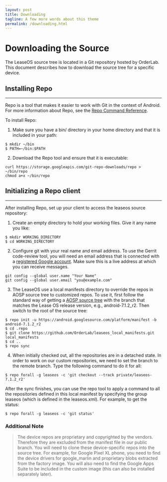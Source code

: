 ```yaml
---
layout: post
title: Downloading
tagline: A few more words about this theme
permalink: /downloading.html
---
```

# Downloading the Source
The LeaseOS source tree is located in a Git repository hosted by OrderLab.
This document describes how to download the source tree for a specific device.
## Installing Repo
---
Repo is a tool that makes it easier to work with Git in the context of Android.
For more information about Repo, see the [Repo Command Reference](https://source.android.com/setup/develop/repo.html).

To install Repo:

1. Make sure you have a bin/ directory in your home directory and that it is included in your path:
```
$ mkdir ~/bin
$ PATH=~/bin:$PATH
```
2. Download the Repo tool and ensure that it is executable:
```
curl https://storage.googleapis.com/git-repo-downloads/repo > ~/bin/repo
chmod a+x ~/bin/repo
```

## Initializing a Repo client
---
After installing Repo, set up your client to access the leaseos source repository:

1. Create an empty directory to hold your working files.  Give it any name you like:
```
$ mkdir WORKING_DIRECTORY
$ cd WORKING_DIRECTORY
```
2. Configure git with your real name and email address. To use the Gerrit code-review tool,
you will need an email address that is connected with a [registered Google account](https://myaccount.google.com/). Make sure
this is a live address at which you can receive messages.
```
git config --global user.name "Your Name"
git config --global user.email "you@example.com"
```
3. The LeaseOS use a local manifests directory to override the repos in AOSP source tree to customized repos. To use it,
first follow the standard way of getting a [AOSP source tree](https://source.android.com/setup/build/downloading) with
the branch that matches the Lease OS release version, e.g., android-7.1.2_r2. Then switch to the root of the source tree:
```
$ repo init -u https://android.googlesource.com/platform/manifest -b android-7.1.2_r2
$ cd .repo
$ git clone https://github.com/OrderLab/leaseos_local_manifests.git local_manifests
$ cd ..
$ repo sync
```
4. When initially checked out, all the repositories are in a detached state. In order to work on our custom repositories,
we need to set the branch to the remote branch. Type the following command to do it for all:
```
$ repo forall -g leaseos -c 'git checkout --track private/leaseos-7.1.2_r2'
```
After the sync finishes, you can use the repo tool to apply a command to all the repositories defined in this local manifest
by specifying the group leaseos (which is defined in the leaseos.xml). For example, to get the status:
```
$ repo forall -g leaseos -c 'git status'
```
### Additional Note
> The device repos are proprietary and copyrighted by the vendors. Therefore they are excluded from the manifest file in our public branch.
You will need to clone these device-specific repos into the source tree. For example, for Google Pixel XL phone, you need to find the device
drivers for google_marlin and proprietary blobs extracted from the factory image. You will also need to find the Google Apps Suite to be
included in the custom image (this can also be installed separately later).
